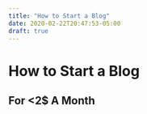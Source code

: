 ```yaml
---
title: "How to Start a Blog"
date: 2020-02-22T20:47:53-05:00
draft: true
---
```

# How to Start a Blog
## For <2$ A Month
